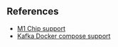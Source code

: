 
## References
 - [M1 Chip support](https://github.com/FilipeNavas/kafka-local)
 - [Kafka Docker compose support](https://github.com/conduktor/kafka-stack-docker-compose)
